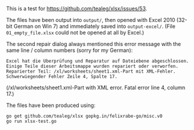 This is a test for https://github.com/tealeg/xlsx/issues/53.

The files have been output into `output/`, then opened with Excel 2010 (32-bit
German on Win 7) and immediately saved into `output-excel/`. (File
`01_empty_file.xlsx` could not be opened at all by Excel.)

The second repair dialog always mentioned this error message with the same line / column numbers (sorry for my German):

    Excel hat die Überprüfung und Reparatur auf Dateiebene abgeschlossen. Einige Teile dieser Arbeitsmappe wurden repariert oder verworfen.
    Reparierter Teil: /xl/worksheets/sheet1.xml-Part mit XML-Fehler.  Schwerwiegender Fehler Zeile 4, Spalte 17.

(/xl/worksheets/sheet1.xml-Part with XML error. Fatal error line 4, column 17.)

The files have been produced using:

    go get github.com/tealeg/xlsx gopkg.in/felixrabe-go/misc.v0
    go run xlsx-test.go
